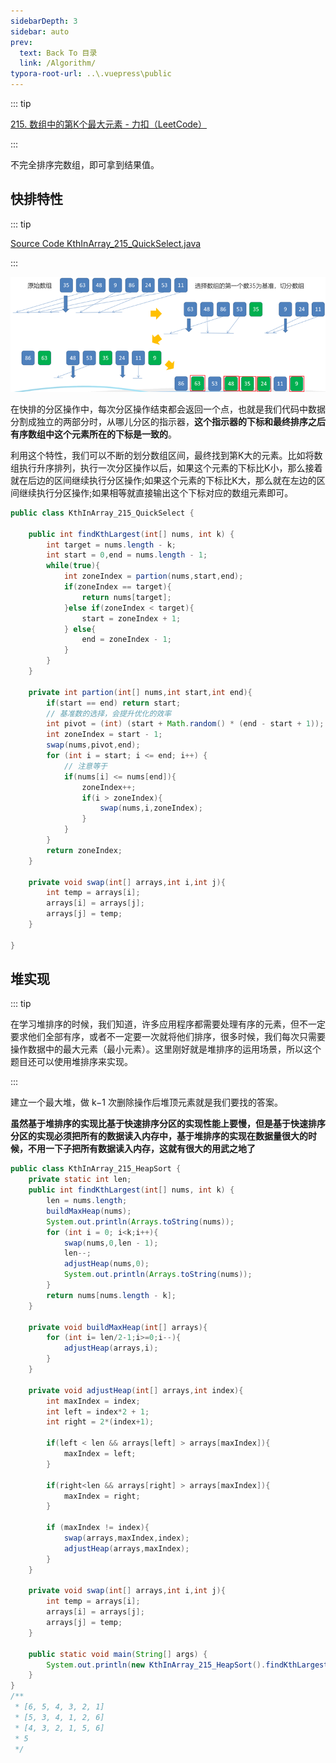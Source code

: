 ```yaml
---
sidebarDepth: 3
sidebar: auto
prev:
  text: Back To 目录
  link: /Algorithm/
typora-root-url: ..\.vuepress\public
---
```






::: tip

[215. 数组中的第K个最大元素 - 力扣（LeetCode）](https://leetcode.cn/problems/kth-largest-element-in-an-array/)

:::



不完全排序完数组，即可拿到结果值。

## 快排特性

::: tip

[Source Code KthInArray_215_QuickSelect.java](https://github.com/Q10Viking/learncode/blob/main/algorithm/src/main/java/org/hzz/array/KthInArray_215_QuickSelect.java)

:::

![image-20220815215106531](/images/algorithm/image-20220815215106531.png)

在快排的分区操作中，每次分区操作结束都会返回一个点，也就是我们代码中数据分割成独立的两部分时，从哪儿分区的指示器，**这个指示器的下标和最终排序之后有序数组中这个元素所在的下标是一致的**。

利用这个特性，我们可以不断的划分数组区间，最终找到第K大的元素。比如将数组执行升序排列，执行一次分区操作以后，如果这个元素的下标比K小，那么接着就在后边的区间继续执行分区操作;如果这个元素的下标比K大，那么就在左边的区间继续执行分区操作;如果相等就直接输出这个下标对应的数组元素即可。

```java
public class KthInArray_215_QuickSelect {

    public int findKthLargest(int[] nums, int k) {
        int target = nums.length - k;
        int start = 0,end = nums.length - 1;
        while(true){
            int zoneIndex = partion(nums,start,end);
            if(zoneIndex == target){
                return nums[target];
            }else if(zoneIndex < target){
                start = zoneIndex + 1;
            } else{
                end = zoneIndex - 1;
            }
        }
    }

    private int partion(int[] nums,int start,int end){
        if(start == end) return start;
        // 基准数的选择，会提升优化的效率
        int pivot = (int) (start + Math.random() * (end - start + 1));
        int zoneIndex = start - 1;
        swap(nums,pivot,end);
        for (int i = start; i <= end; i++) {
            // 注意等于
            if(nums[i] <= nums[end]){
                zoneIndex++;
                if(i > zoneIndex){
                    swap(nums,i,zoneIndex);
                }
            }
        }
        return zoneIndex;
    }

    private void swap(int[] arrays,int i,int j){
        int temp = arrays[i];
        arrays[i] = arrays[j];
        arrays[j] = temp;
    }

}
```



## 堆实现

::: tip

在学习堆排序的时候，我们知道，许多应用程序都需要处理有序的元素，但不一定要求他们全部有序，或者不一定要一次就将他们排序，很多时候，我们每次只需要操作数据中的最大元素（最小元素）。这里刚好就是堆排序的运用场景，所以这个题目还可以使用堆排序来实现。

:::

建立一个最大堆，做 k−1 次删除操作后堆顶元素就是我们要找的答案。

**虽然基于堆排序的实现比基于快速排序分区的实现性能上要慢，但是基于快速排序分区的实现必须把所有的数据读入内存中，基于堆排序的实现在数据量很大的时候，不用一下子把所有数据读入内存，这就有很大的用武之地了**

```java
public class KthInArray_215_HeapSort {
    private static int len;
    public int findKthLargest(int[] nums, int k) {
        len = nums.length;
        buildMaxHeap(nums);
        System.out.println(Arrays.toString(nums));
        for (int i = 0; i<k;i++){
            swap(nums,0,len - 1);
            len--;
            adjustHeap(nums,0);
            System.out.println(Arrays.toString(nums));
        }
        return nums[nums.length - k];
    }

    private void buildMaxHeap(int[] arrays){
        for (int i= len/2-1;i>=0;i--){
            adjustHeap(arrays,i);
        }
    }

    private void adjustHeap(int[] arrays,int index){
        int maxIndex = index;
        int left = index*2 + 1;
        int right = 2*(index+1);

        if(left < len && arrays[left] > arrays[maxIndex]){
            maxIndex = left;
        }

        if(right<len && arrays[right] > arrays[maxIndex]){
            maxIndex = right;
        }

        if (maxIndex != index){
            swap(arrays,maxIndex,index);
            adjustHeap(arrays,maxIndex);
        }
    }

    private void swap(int[] arrays,int i,int j){
        int temp = arrays[i];
        arrays[i] = arrays[j];
        arrays[j] = temp;
    }

    public static void main(String[] args) {
        System.out.println(new KthInArray_215_HeapSort().findKthLargest(new int[]{3, 2, 1, 5, 6, 4}, 2));
    }
}
/**
 * [6, 5, 4, 3, 2, 1]
 * [5, 3, 4, 1, 2, 6]
 * [4, 3, 2, 1, 5, 6]
 * 5
 */
```

